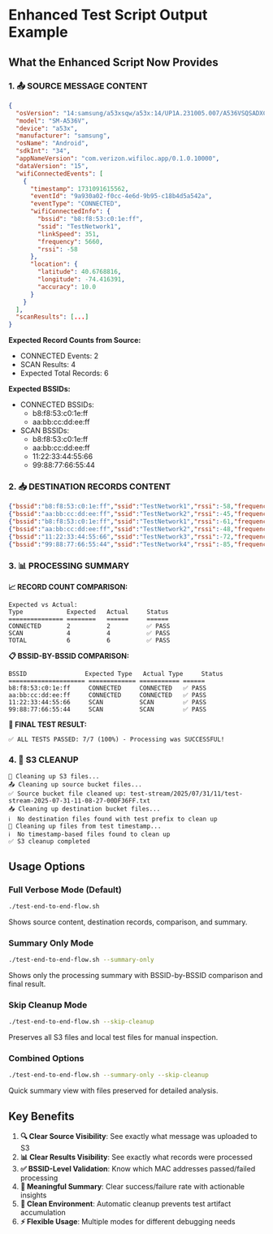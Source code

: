 # Enhanced Test Script Output Example

## What the Enhanced Script Now Provides

### 1. **📤 SOURCE MESSAGE CONTENT**
```json
{
  "osVersion": "14:samsung/a53xsqw/a53x:14/UP1A.231005.007/A536VSQSADXC1:user/release-keys",
  "model": "SM-A536V",
  "device": "a53x",
  "manufacturer": "samsung",
  "osName": "Android",
  "sdkInt": "34",
  "appNameVersion": "com.verizon.wifiloc.app/0.1.0.10000",
  "dataVersion": "15",
  "wifiConnectedEvents": [
    {
      "timestamp": 1731091615562,
      "eventId": "9a930a02-f0cc-4e6d-9b95-c18b4d5a542a",
      "eventType": "CONNECTED",
      "wifiConnectedInfo": {
        "bssid": "b8:f8:53:c0:1e:ff",
        "ssid": "TestNetwork1",
        "linkSpeed": 351,
        "frequency": 5660,
        "rssi": -58
      },
      "location": {
        "latitude": 40.6768816,
        "longitude": -74.416391,
        "accuracy": 10.0
      }
    }
  ],
  "scanResults": [...]
}
```

**Expected Record Counts from Source:**
- CONNECTED Events: 2
- SCAN Results: 4  
- Expected Total Records: 6

**Expected BSSIDs:**
- CONNECTED BSSIDs:
  - b8:f8:53:c0:1e:ff
  - aa:bb:cc:dd:ee:ff
- SCAN BSSIDs:
  - b8:f8:53:c0:1e:ff
  - aa:bb:cc:dd:ee:ff
  - 11:22:33:44:55:66
  - 99:88:77:66:55:44

### 2. **📥 DESTINATION RECORDS CONTENT**
```json
{"bssid":"b8:f8:53:c0:1e:ff","ssid":"TestNetwork1","rssi":-58,"frequency":5660,"measurement_timestamp":1731091615562,"connection_status":"CONNECTED","quality_weight":2.0,"latitude":40.6768816,"longitude":-74.416391}
{"bssid":"aa:bb:cc:dd:ee:ff","ssid":"TestNetwork2","rssi":-45,"frequency":5180,"measurement_timestamp":1731091615563,"connection_status":"CONNECTED","quality_weight":2.0,"latitude":40.6768817,"longitude":-74.416392}
{"bssid":"b8:f8:53:c0:1e:ff","ssid":"TestNetwork1","rssi":-61,"frequency":5660,"measurement_timestamp":1731091613712,"connection_status":"SCAN","quality_weight":1.0,"latitude":40.6768816,"longitude":-74.416391}
{"bssid":"aa:bb:cc:dd:ee:ff","ssid":"TestNetwork2","rssi":-48,"frequency":5180,"measurement_timestamp":1731091613713,"connection_status":"SCAN","quality_weight":1.0,"latitude":40.6768816,"longitude":-74.416391}
{"bssid":"11:22:33:44:55:66","ssid":"TestNetwork3","rssi":-72,"frequency":2412,"measurement_timestamp":1731091613714,"connection_status":"SCAN","quality_weight":1.0,"latitude":40.6768816,"longitude":-74.416391}
{"bssid":"99:88:77:66:55:44","ssid":"TestNetwork4","rssi":-85,"frequency":2437,"measurement_timestamp":1731091613715,"connection_status":"SCAN","quality_weight":1.0,"latitude":40.6768816,"longitude":-74.416391}
```

### 3. **📊 PROCESSING SUMMARY**

**📈 RECORD COUNT COMPARISON:**
```
Expected vs Actual:
Type            Expected   Actual     Status    
=============== ========   ======     ======
CONNECTED       2          2          ✅ PASS
SCAN            4          4          ✅ PASS  
TOTAL           6          6          ✅ PASS
```

**📋 BSSID-BY-BSSID COMPARISON:**
```
BSSID                Expected Type   Actual Type     Status
===================== ============= =========== ======
b8:f8:53:c0:1e:ff     CONNECTED     CONNECTED   ✅ PASS
aa:bb:cc:dd:ee:ff     CONNECTED     CONNECTED   ✅ PASS
11:22:33:44:55:66     SCAN          SCAN        ✅ PASS
99:88:77:66:55:44     SCAN          SCAN        ✅ PASS
```

**🎯 FINAL TEST RESULT:**
```
✅ ALL TESTS PASSED: 7/7 (100%) - Processing was SUCCESSFUL!
```

### 4. **🧹 S3 CLEANUP**
```
🧹 Cleaning up S3 files...
📤 Cleaning up source bucket files...
✅ Source bucket file cleaned up: test-stream/2025/07/31/11/test-stream-2025-07-31-11-08-27-00DF36FF.txt
📥 Cleaning up destination bucket files...
ℹ️  No destination files found with test prefix to clean up
📅 Cleaning up files from test timestamp...
ℹ️  No timestamp-based files found to clean up
✅ S3 cleanup completed
```

## Usage Options

### **Full Verbose Mode (Default)**
```bash
./test-end-to-end-flow.sh
```
Shows source content, destination records, comparison, and summary.

### **Summary Only Mode**
```bash
./test-end-to-end-flow.sh --summary-only
```
Shows only the processing summary with BSSID-by-BSSID comparison and final result.

### **Skip Cleanup Mode**
```bash
./test-end-to-end-flow.sh --skip-cleanup
```
Preserves all S3 files and local test files for manual inspection.

### **Combined Options**
```bash
./test-end-to-end-flow.sh --summary-only --skip-cleanup
```
Quick summary view with files preserved for detailed analysis.

## Key Benefits

1. **🔍 Clear Source Visibility**: See exactly what message was uploaded to S3
2. **📊 Clear Results Visibility**: See exactly what records were processed
3. **✅ BSSID-Level Validation**: Know which MAC addresses passed/failed processing
4. **🎯 Meaningful Summary**: Clear success/failure rate with actionable insights
5. **🧹 Clean Environment**: Automatic cleanup prevents test artifact accumulation
6. **⚡ Flexible Usage**: Multiple modes for different debugging needs